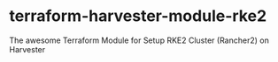 # terraform-harvester-module-rke2
The awesome Terraform Module for Setup RKE2 Cluster (Rancher2) on Harvester
